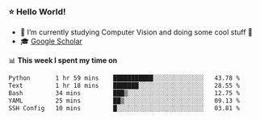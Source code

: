 ### ⭐️ Hello World!

<!--
**hologerry/hologerry** is a ✨ _special_ ✨ repository because its `README.md` (this file) appears on your GitHub profile.

Here are some ideas to get you started:

- 🔭 I’m currently working and studying on Computer Vision
- 🌱 I’m currently learning at Peking University
- 💬 Ask me about 
- 📫 How to reach me: E-mail
- 😄 Pronouns: he/his
- ⚡ Fun fact: Music is the Power
-->


- 🔭 I’m currently studying Computer Vision and doing some cool stuff 🤖
- 🎓 [Google Scholar](https://scholar.google.com/citations?user=3ykqW9wAAAAJ&hl=en)


📊 **This week I spent my time on**

<!--START_SECTION:waka-->

```txt
Python       1 hr 59 mins    ███████████░░░░░░░░░░░░░░   43.78 %
Text         1 hr 18 mins    ███████░░░░░░░░░░░░░░░░░░   28.55 %
Bash         34 mins         ███▒░░░░░░░░░░░░░░░░░░░░░   12.75 %
YAML         25 mins         ██▒░░░░░░░░░░░░░░░░░░░░░░   09.13 %
SSH Config   10 mins         █░░░░░░░░░░░░░░░░░░░░░░░░   03.81 %
```

<!--END_SECTION:waka-->

